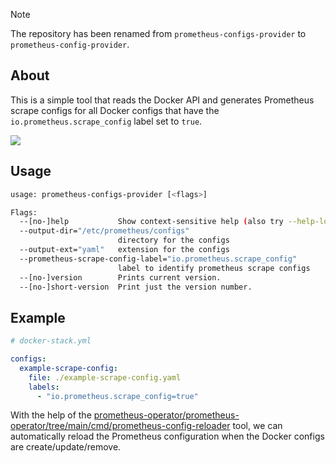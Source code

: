 > [!NOTE]
> The repository has been renamed from `prometheus-configs-provider` to `prometheus-config-provider`.

## About

This is a simple tool that reads the Docker API and generates Prometheus scrape configs for all Docker configs that have the `io.prometheus.scrape_config` label set to `true`.

<picture>
  <source media="(prefers-color-scheme: dark)" srcset="https://github.com/swarmlibs/prometheus-configs-provider/assets/4363857/5e790dd2-0d06-434a-98f7-a1e412388c96">
  <source media="(prefers-color-scheme: light)" srcset="https://github.com/swarmlibs/prometheus-configs-provider/assets/4363857/d439c204-fec4-492a-99f7-20df95ae1217">
  <img src="https://github.com/swarmlibs/prometheus-configs-provider/assets/4363857/d439c204-fec4-492a-99f7-20df95ae1217">
</picture>

## Usage

```sh
usage: prometheus-configs-provider [<flags>]

Flags:
  --[no-]help           Show context-sensitive help (also try --help-long and --help-man).
  --output-dir="/etc/prometheus/configs"  
                        directory for the configs
  --output-ext="yaml"   extension for the configs
  --prometheus-scrape-config-label="io.prometheus.scrape_config"  
                        label to identify prometheus scrape configs
  --[no-]version        Prints current version.
  --[no-]short-version  Print just the version number.
```

## Example

```yaml
# docker-stack.yml

configs:
  example-scrape-config:
    file: ./example-scrape-config.yaml
    labels:
      - "io.prometheus.scrape_config=true"
```

With the help of the [prometheus-operator/prometheus-operator/tree/main/cmd/prometheus-config-reloader](https://github.com/prometheus-operator/prometheus-operator/tree/main/cmd/prometheus-config-reloader) tool, we can automatically reload the Prometheus configuration when the Docker configs are create/update/remove.
